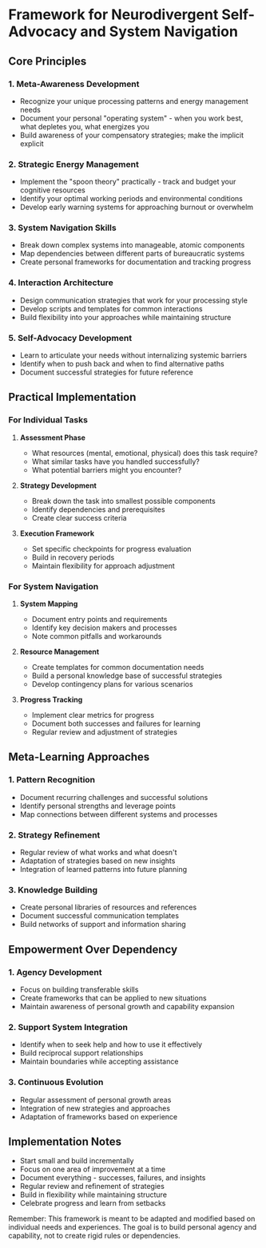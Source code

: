 # Framework for Neurodivergent Self-Advocacy and System Navigation

## Core Principles

### 1. Meta-Awareness Development
- Recognize your unique processing patterns and energy management needs
- Document your personal "operating system" - when you work best, what depletes you, what energizes you
- Build awareness of your compensatory strategies; make the implicit explicit

### 2. Strategic Energy Management
- Implement the "spoon theory" practically - track and budget your cognitive resources
- Identify your optimal working periods and environmental conditions
- Develop early warning systems for approaching burnout or overwhelm

### 3. System Navigation Skills
- Break down complex systems into manageable, atomic components
- Map dependencies between different parts of bureaucratic systems
- Create personal frameworks for documentation and tracking progress

### 4. Interaction Architecture
- Design communication strategies that work for your processing style
- Develop scripts and templates for common interactions
- Build flexibility into your approaches while maintaining structure

### 5. Self-Advocacy Development
- Learn to articulate your needs without internalizing systemic barriers
- Identify when to push back and when to find alternative paths
- Document successful strategies for future reference

## Practical Implementation

### For Individual Tasks
1. **Assessment Phase**
   - What resources (mental, emotional, physical) does this task require?
   - What similar tasks have you handled successfully?
   - What potential barriers might you encounter?

2. **Strategy Development**
   - Break down the task into smallest possible components
   - Identify dependencies and prerequisites
   - Create clear success criteria

3. **Execution Framework**
   - Set specific checkpoints for progress evaluation
   - Build in recovery periods
   - Maintain flexibility for approach adjustment

### For System Navigation
1. **System Mapping**
   - Document entry points and requirements
   - Identify key decision makers and processes
   - Note common pitfalls and workarounds

2. **Resource Management**
   - Create templates for common documentation needs
   - Build a personal knowledge base of successful strategies
   - Develop contingency plans for various scenarios

3. **Progress Tracking**
   - Implement clear metrics for progress
   - Document both successes and failures for learning
   - Regular review and adjustment of strategies

## Meta-Learning Approaches

### 1. Pattern Recognition
- Document recurring challenges and successful solutions
- Identify personal strengths and leverage points
- Map connections between different systems and processes

### 2. Strategy Refinement
- Regular review of what works and what doesn't
- Adaptation of strategies based on new insights
- Integration of learned patterns into future planning

### 3. Knowledge Building
- Create personal libraries of resources and references
- Document successful communication templates
- Build networks of support and information sharing

## Empowerment Over Dependency

### 1. Agency Development
- Focus on building transferable skills
- Create frameworks that can be applied to new situations
- Maintain awareness of personal growth and capability expansion

### 2. Support System Integration
- Identify when to seek help and how to use it effectively
- Build reciprocal support relationships
- Maintain boundaries while accepting assistance

### 3. Continuous Evolution
- Regular assessment of personal growth areas
- Integration of new strategies and approaches
- Adaptation of frameworks based on experience

## Implementation Notes

- Start small and build incrementally
- Focus on one area of improvement at a time
- Document everything - successes, failures, and insights
- Regular review and refinement of strategies
- Build in flexibility while maintaining structure
- Celebrate progress and learn from setbacks

Remember: This framework is meant to be adapted and modified based on individual needs and experiences. The goal is to build personal agency and capability, not to create rigid rules or dependencies.